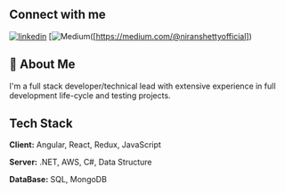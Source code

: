 ## Connect with me
[![linkedin](https://img.shields.io/badge/linkedin-0A66C2?style=for-the-badge&logo=linkedin&logoColor=white)](https://www.linkedin.com/in/niranjan-shetty-27ba191a/)
[![Medium]()([https://medium.com/@niranshettyofficial])

## 🚀 About Me
I'm a full stack developer/technical lead with extensive experience in full development life-cycle and testing projects. 

## Tech Stack

**Client:** Angular, React, Redux, JavaScript

**Server:** .NET, AWS, C#, Data Structure

**DataBase:** SQL, MongoDB

